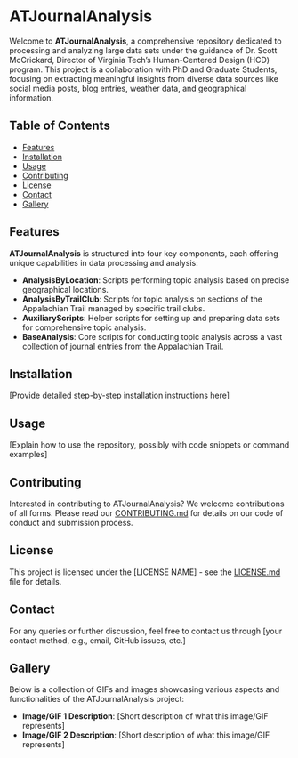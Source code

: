 # ATJournalAnalysis

Welcome to **ATJournalAnalysis**, a comprehensive repository dedicated to processing and analyzing large data sets under the guidance of Dr. Scott McCrickard, Director of Virginia Tech’s Human-Centered Design (HCD) program. This project is a collaboration with PhD and Graduate Students, focusing on extracting meaningful insights from diverse data sources like social media posts, blog entries, weather data, and geographical information.

## Table of Contents

- [Features](#features)
- [Installation](#installation)
- [Usage](#usage)
- [Contributing](#contributing)
- [License](#license)
- [Contact](#contact)
- [Gallery](#gallery)

## Features

**ATJournalAnalysis** is structured into four key components, each offering unique capabilities in data processing and analysis:

- **AnalysisByLocation**: Scripts performing topic analysis based on precise geographical locations.
- **AnalysisByTrailClub**: Scripts for topic analysis on sections of the Appalachian Trail managed by specific trail clubs.
- **AuxiliaryScripts**: Helper scripts for setting up and preparing data sets for comprehensive topic analysis.
- **BaseAnalysis**: Core scripts for conducting topic analysis across a vast collection of journal entries from the Appalachian Trail.

## Installation

[Provide detailed step-by-step installation instructions here]

## Usage

[Explain how to use the repository, possibly with code snippets or command examples]

## Contributing

Interested in contributing to ATJournalAnalysis? We welcome contributions of all forms. Please read our [CONTRIBUTING.md](LINK_TO_CONTRIBUTING.md) for details on our code of conduct and submission process.

## License

This project is licensed under the [LICENSE NAME] - see the [LICENSE.md](LINK_TO_LICENSE) file for details.

## Contact

For any queries or further discussion, feel free to contact us through [your contact method, e.g., email, GitHub issues, etc.]

## Gallery

Below is a collection of GIFs and images showcasing various aspects and functionalities of the ATJournalAnalysis project:

- **Image/GIF 1 Description**: [Short description of what this image/GIF represents]
- **Image/GIF 2 Description**: [Short description of what this image/GIF represents]
